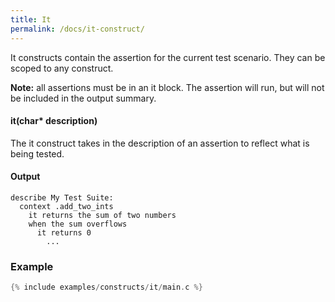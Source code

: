 ```yaml
---
title: It
permalink: /docs/it-construct/
---
```


It constructs contain the assertion for the current test scenario. They can be scoped to any construct.

**Note:** all assertions must be in an it block. The assertion will run, but will not be included in the output summary.

#### it(char* description)

The it construct takes in the description of an assertion to reflect what is being tested.

#### Output

```
describe My Test Suite:
  context .add_two_ints
    it returns the sum of two numbers
    when the sum overflows
      it returns 0
        ...
```

### Example

```c
{% include examples/constructs/it/main.c %}
```